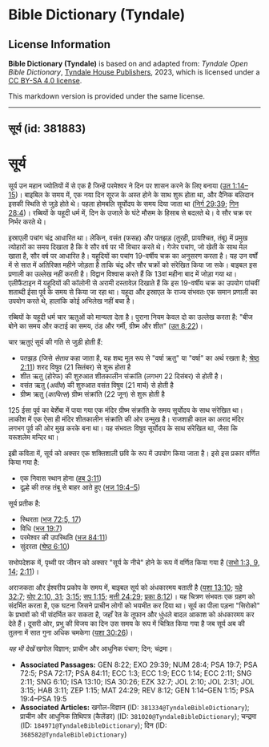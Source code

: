 # Bible Dictionary (Tyndale)

## License Information

**Bible Dictionary (Tyndale)** is based on and adapted from: _Tyndale Open Bible Dictionary_, [Tyndale House Publishers](https://tyndaleopenresources.com/), 2023, which is licensed under a [CC BY-SA 4.0 license](https://creativecommons.org/licenses/by-sa/4.0/legalcode.en).

This markdown version is provided under the same license.



--------------------------------

## सूर्य (id: 381883)

सूर्य
=====

सूर्य उन महान ज्योतियों में से एक है जिन्हें परमेश्वर ने दिन पर शासन करने के लिए बनाया ([उत 1:14–15](https://ref.ly/Gen1:14-Gen1:15))। बाइबिल के समय में, एक नया दिन सूरज के अस्त होने के साथ शुरू होता था, और दैनिक बलिदान इसकी स्थिति से जुड़े होते थे। पहला होमबलि सूर्योदय के समय दिया जाता था ([निर्ग 29:39](https://ref.ly/Exod29:39); [गिन 28:4](https://ref.ly/Num28:4))। रब्बियों के यहूदी धर्म में, दिन के उजाले के घंटे मौसम के हिसाब से बदलते थे। वे सौर चक्र पर निर्भर करते थे।

इस्राएली पचांग चंद्र आधारित था। लेकिन, वसंत (फसह) और पतझड़ (तुरही, प्रायश्चित, तंबू) में प्रमुख त्योहारों का समय दिखाता है कि वे सौर वर्ष पर भी विचार करते थे। गेजेर पचांग, जो खेती के साथ मेल खाता है, सौर वर्ष पर आधारित है। यहूदियों का पचांग 19\-वर्षीय चक्र का अनुसरण करता है। यह उन वर्षों में से सात में अतिरिक्त महीने जोड़ता है ताकि चंद्र और सौर चक्रों को संरेखित किया जा सके। बाइबल इस प्रणाली का उल्लेख नहीं करती है। विद्वान विश्वास करते हैं कि 13वां महीना बाद में जोड़ा गया था। एलीफैंटाइन में यहूदियों की कॉलोनी से अरामी दस्तावेज़ दिखाते हैं कि इस 19\-वर्षीय चक्र का उपयोग पांचवीं शताब्दी ईसा पूर्व के समय से किया जा रहा था। यहूदा और इस्राएल के राज्य संभवतः एक समान प्रणाली का उपयोग करते थे, हालांकि कोई अभिलेख नहीं बचा है।

रब्बियों के यहूदी धर्म चार ऋतुओं को मान्यता देता है। पुराना नियम केवल दो का उल्लेख करता है: "बीज बोने का समय और कटाई का समय, ठंड और गर्मी, ग्रीष्म और शीत" ([उत 8:22](https://ref.ly/Gen8:22))।

चार ऋतुएं सूर्य की गति से जुड़ी होती हैं:

* पतझड़ (जिसे *सेताव* कहा जाता है, यह शब्द मूल रूप से "वर्षा ऋतु" या "वर्षा" का अर्थ रखता है; [श्रेष्ठ 2:11](https://ref.ly/Song2:11)) शरद विषुव (21 सितंबर) से शुरू होता है
* शीत ऋतु (होरेफ) की शुरुआत शीतकालीन संक्रांति (लगभग 22 दिसंबर) से होती है।
* वसंत ऋतु (*अवीव*) की शुरुआत वसंत विषुव (21 मार्च) से होती है
* ग्रीष्म ऋतु (*कायित्स*) ग्रीष्म संक्रांति (22 जून) से शुरू होती है

125 ईसा पूर्व का बेर्शेबा में पाया गया एक मंदिर ग्रीष्म संक्रांति के समय सूर्योदय के साथ संरेखित था। लाकीश में एक ऐसा ही मंदिर शीतकालीन संक्रांति की ओर उन्मुख है। राजशाही काल का अराद मंदिर लगभग पूर्व की ओर मुख करके बना था। यह संभवतः विषुव सूर्योदय के साथ संरेखित था, जैसा कि यरूशलेम मन्दिर था।

इब्री कविता में, सूर्य को अक्सर एक शक्तिशाली छवि के रूप में उपयोग किया जाता है। इसे इस प्रकार वर्णित किया गया है:

* एक निवास स्थान होना ([हब 3:11](https://ref.ly/Hab3:11))
* दूल्हे की तरह तंबू से बाहर आते हुए ([भज 19:4–5](https://ref.ly/Ps19:4-Ps19:5))

सूर्य प्रतीक है:

* स्थिरता ([भज 72:5, 17](https://ref.ly/Ps72:5))
* विधि ([भज 19:7](https://ref.ly/Ps19:7))
* परमेश्वर की उपस्थिति ([भज 84:11](https://ref.ly/Ps84:11))
* सुंदरता ([श्रेष्ठ 6:10](https://ref.ly/Song6:10))

सभोपदेशक में, पृथ्वी पर जीवन को अक्सर "सूर्य के नीचे" होने के रूप में वर्णित किया गया है ([सभो 1:3, 9, 14](https://ref.ly/Eccl1:3); [2:11](https://ref.ly/Eccl2:11))।

अराजकता और ईश्वरीय प्रकोप के समय में, बाइबल सूर्य को अंधकारमय बताती है ([यशा 13:10](https://ref.ly/Isa13:10); [यहे 32:7](https://ref.ly/Ezek32:7); [योए 2:10, 31](https://ref.ly/Joel2:10); [3:15](https://ref.ly/Joel3:15); [सप 1:15](https://ref.ly/Zeph1:15); [मत्ती 24:29](https://ref.ly/Matt24:29); [प्रका 8:12](https://ref.ly/Rev8:12))। यह चित्रण संभवतः एक ग्रहण को संदर्भित करता है, एक घटना जिसने प्राचीन लोगों को भयभीत कर दिया था। सूर्य का पीला पड़ना "सिरोको" के प्रभावों को भी संदर्भित कर सकता है, जहाँ रेत के तूफान और धुंधले बादल आकाश को अंधकारमय कर देते हैं। दूसरी ओर, प्रभु की विजय का दिन उस समय के रूप में चित्रित किया गया है जब सूर्य अब की तुलना में सात गुना अधिक चमकेगा ([यशा 30:26](https://ref.ly/Isa30:26))।

*यह भी देखें* खगोल विज्ञान; प्राचीन और आधुनिक पंचाग; दिन; चंद्रमा।

* **Associated Passages:** GEN 8:22; EXO 29:39; NUM 28:4; PSA 19:7; PSA 72:5; PSA 72:17; PSA 84:11; ECC 1:3; ECC 1:9; ECC 1:14; ECC 2:11; SNG 2:11; SNG 6:10; ISA 13:10; ISA 30:26; EZK 32:7; JOL 2:10; JOL 2:31; JOL 3:15; HAB 3:11; ZEP 1:15; MAT 24:29; REV 8:12; GEN 1:14–GEN 1:15; PSA 19:4–PSA 19:5
* **Associated Articles:** खगोल-विज्ञान (ID: `381334@TyndaleBibleDictionary`); प्राचीन और आधुनिक तिथिपत्र (कैलेंडर) (ID: `381020@TyndaleBibleDictionary`); चन्द्रमा  (ID: `184971@TyndaleBibleDictionary`); दिन (ID: `368582@TyndaleBibleDictionary`)

